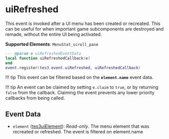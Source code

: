 # uiRefreshed
<div class="search_terms" style="display: none">uirefreshed</div>

<!---
	This file is autogenerated. Do not edit this file manually. Your changes will be ignored.
	More information: https://github.com/MWSE/MWSE/tree/master/docs
-->

This event is invoked after a UI menu has been created or recreated. This can be useful for when important game subcomponents are destroyed and remade, without the entire UI being activated.

**Supported Elements**: `MenuStat_scroll_pane`

```lua
--- @param e uiRefreshedEventData
local function uiRefreshedCallback(e)
end
event.register(tes3.event.uiRefreshed, uiRefreshedCallback)
```

!!! tip
	This event can be filtered based on the **`element.name`** event data.

!!! tip
	An event can be claimed by setting `e.claim` to `true`, or by returning `false` from the callback. Claiming the event prevents any lower priority callbacks from being called.

## Event Data

* `element` ([tes3uiElement](../../types/tes3uiElement)): *Read-only*. The menu element that was recreated or refreshed. The event is filtered on element.name

